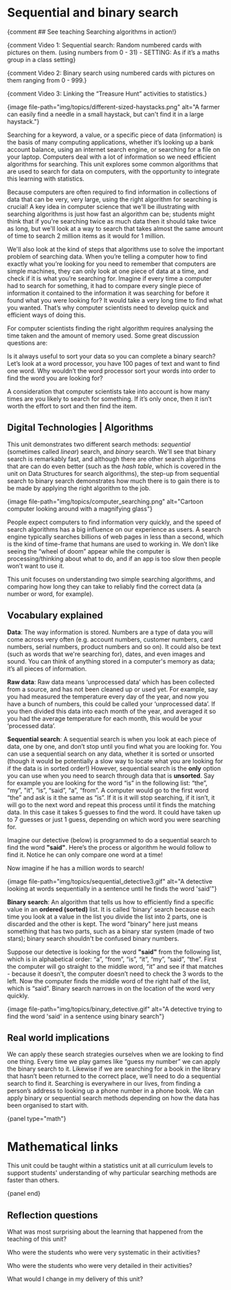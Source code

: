 # Sequential and binary search

{comment ## See teaching Searching algorithms in action!}

{comment Video 1: Sequential search: Random numbered cards with pictures on them. (using numbers from 0 - 31) - SETTING: As if it’s a maths group in a class setting}

{comment Video 2: Binary search using numbered cards with pictures on them ranging from 0 - 999.}

{comment Video 3: Linking the “Treasure Hunt” activities to statistics.}

{image file-path="img/topics/different-sized-haystacks.png" alt="A farmer can easily find a needle in a small haystack, but can't find it in a large haystack."}

Searching for a keyword, a value, or a specific piece of data (information) is the basis of many computing applications, whether it’s looking up a bank account balance, using an internet search engine, or searching for a file on your laptop.
Computers deal with a lot of information so we need efficient algorithms for searching.
This unit explores some common algorithms that are used to search for data on computers, with the opportunity to integrate this learning with statistics.

Because computers are often required to find information in collections of data that can be very, very large, using the right algorithm for searching is crucial!
A key idea in computer science that we'll be illustrating with searching algorithms is just how fast an algorithm can be; students might think that if you're searching twice as much data then it should take twice as long, but we'll look at a way to search that takes almost the same amount of time to search 2 million items as it would for 1 million.

We'll also look at the kind of steps that algorithms use to solve the important problem of searching data.
When you’re telling a computer how to find exactly what you’re looking for you need to remember that computers are simple machines, they can only look at one piece of data at a time, and check if it is what you’re searching for.
Imagine if every time a computer had to search for something, it had to compare every single piece of information it contained to the information it was searching for before it found what you were looking for? It would take a very long time to find what you wanted.
That’s why computer scientists need to develop quick and efficient ways of doing this.

For computer scientists finding the right algorithm requires analysing the time taken and the amount of memory used.
Some great discussion questions are:

Is it always useful to sort your data so you can complete a binary search?
Let’s look at a word processor, you have 100 pages of text and want to find one word.
Why wouldn’t the word processor sort your words into order to find the word you are looking for?

A consideration that computer scientists take into account is how many times are you likely to search for something.
If it’s only once, then it isn’t worth the effort to sort and then find the item.

## Digital Technologies | Algorithms

This unit demonstrates two different search methods: _sequential_ (sometimes called _linear_) search, and _binary_ search.
We'll see that binary search is remarkably fast, and although there are other search algorithms that are can do even better (such as the _hash table_, which is covered in the unit on Data Structures for search algorithms), the step-up from sequential search to binary search demonstrates how much there is to gain there is to be made by applying the right algorithm to the job.

{image file-path="img/topics/computer_searching.png" alt="Cartoon computer looking around with a magnifying glass"}

People expect computers to find information very quickly, and the speed of search algorithms has a big influence on our experience as users.
A search engine typically searches billions of web pages in less than a second, which is the kind of time-frame that humans are used to working in.
We don’t like seeing the “wheel of doom” appear while the computer is processing/thinking about what to do, and if an app is too slow then people won’t want to use it.

This unit focuses on understanding two simple searching algorithms, and comparing how long they can take to reliably find the correct data (a number or word, for example).

## Vocabulary explained

**Data**: The way information is stored.
Numbers are a type of data you will come across very often (e.g. account numbers, customer numbers, card numbers, serial numbers, product numbers and so on).
It could also be text (such as words that we're searching for), dates, and even images and sound.
You can think of anything stored in a computer's memory as data; it’s all pieces of information.

**Raw data**: Raw data means ‘unprocessed data’ which has been collected from a source, and has not been cleaned up or used yet.
For example, say you had measured the temperature every day of the year, and now you have a bunch of numbers, this could be called your ‘unprocessed data’.
If you then divided this data into each month of the year, and averaged it so you had the average temperature for each month, this would be your ‘processed data’.

**Sequential search**: A sequential search is when you look at each piece of data, one by one, and don’t stop until you find what you are looking for.
You can use a sequential search on any data, whether it is sorted or unsorted (though it would be potentially a slow way to locate what you are looking for if the data is in sorted order!)
However, sequential search is the **only** option you can use when you need to search through data that is **unsorted**.
Say for example you are looking for the word “is” in the following list: “the”, “my”, "it", “is”, “said”, “a”, “from”.
A computer would go to the first word “the” and ask is it the same as “is”.
If it is it will stop searching, if it isn’t, it will go to the next word and repeat this process until it finds the matching data.
In this case it takes 5 guesses to find the word.
It could have taken up to 7 guesses or just 1 guess, depending on which word you were searching for.

Imagine our detective (below) is programmed to do a sequential search to find the word **"said"**. Here’s the process or algorithm he would follow to find it.
Notice he can only compare one word at a time!

Now imagine if he has a million words to search!

{image file-path="img/topics/sequential_detective3.gif" alt="A detective looking at words sequentially in a sentence until he finds the word 'said'"}

**Binary search**: An algorithm that tells us how to efficiently find a specific value in an **ordered (sorted)** list.
It is called ‘binary’ search because each time you look at a value in the list you divide the list into 2 parts, one is discarded and the other is kept.
The word "binary" here just means something that has two parts, such as a binary star system (made of two stars); binary search shouldn't be confused binary numbers.


Suppose our detective is looking for the word **"said"** from the following list, which is in alphabetical order: “a”, “from”, “is”, “it”, “my”, “said”, “the”.
First the computer will go straight to the middle word, “it”  and see if that matches - because it doesn’t, the computer doesn’t need to check the 3 words to the left.
Now the computer finds the middle word of the right half of the list, which is “said”.
Binary search narrows in on the location of the word very quickly.

{image file-path="img/topics/binary_detective.gif" alt="A detective trying to find the word 'said' in a sentence using binary search"}

## Real world implications

We can apply these search strategies ourselves when we are looking to find one thing.
Every time we play games like “guess my number” we can apply the binary search to it.
Likewise if we are searching for a book in the library that hasn’t been returned to the correct place, we’ll need to do a sequential search to find it.
Searching is everywhere in our lives, from finding a person’s address to looking up a phone number in a phone book.
We can apply binary or sequential search methods depending on how the data has been organised to start with.

{panel type="math"}

# Mathematical links

This unit could be taught within a statistics unit at all curriculum levels to support students' understanding of why particular searching methods are faster than others.

{panel end}

## Reflection questions

What was most surprising about the learning that happened from the teaching of this unit?


Who were the students who were very systematic in their activities?


Who were the students who were very detailed in their activities?


What would I change in my delivery of this unit?
